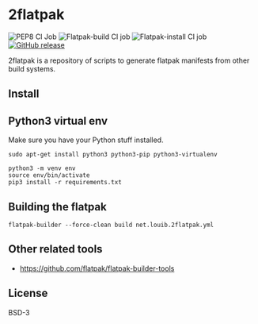# 2flatpak
![PEP8 CI Job](https://github.com/louib/2flatpak/workflows/pep8/badge.svg)
![Flatpak-build CI job](https://github.com/louib/2flatpak/workflows/flatpak-build/badge.svg)
![Flatpak-install CI job](https://github.com/louib/2flatpak/workflows/flatpak-install/badge.svg)
[![GitHub release](https://img.shields.io/github/license/louib/2flatpak)](https://github.com/louib/2flatpak/blob/master/LICENSE)

2flatpak is a repository of scripts to generate flatpak manifests from other build systems.

## Install

## Python3 virtual env
Make sure you have your Python stuff installed.
```
sudo apt-get install python3 python3-pip python3-virtualenv
```

```
python3 -m venv env
source env/bin/activate
pip3 install -r requirements.txt
```

## Building the flatpak
```
flatpak-builder --force-clean build net.louib.2flatpak.yml
```

## Other related tools
* https://github.com/flatpak/flatpak-builder-tools

## License

BSD-3
